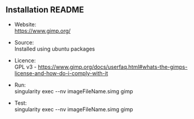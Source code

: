 ## Installation README

* Website:  
            https://www.gimp.org/
* Source:   
            Installed using ubuntu packages
* Licence:  
            GPL v3 - https://www.gimp.org/docs/userfaq.html#whats-the-gimps-license-and-how-do-i-comply-with-it
* Run:      
            singularity exec --nv imageFileName.simg gimp

* Test:     
            singularity exec --nv imageFileName.simg gimp

